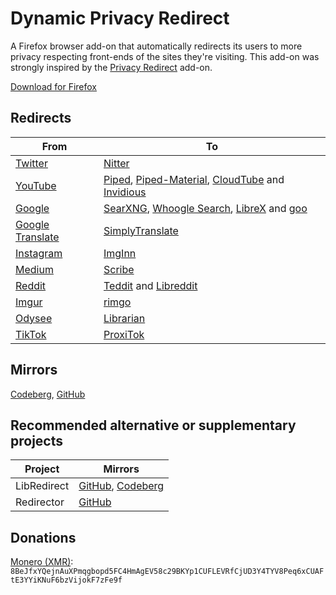 # Dynamic Privacy Redirect

A Firefox browser add-on that automatically redirects its users to more privacy respecting front-ends of the sites they're visiting.
This add-on was strongly inspired by the [Privacy Redirect](https://github.com/SimonBrazell/privacy-redirect) add-on.

[Download for Firefox](https://addons.mozilla.org/en-US/firefox/addon/dynamic-privacy-redirect/)

## Redirects
|From                                                  |To                                                                                                                                                                                                      |
|------------------------------------------------------|--------------------------------------------------------------------------------------------------------------------------------------------------------------------------------------------------------|
|[Twitter](https://twitter.com)                        | [Nitter](https://github.com/zedeus/nitter)                                                                                                                                                             |
|[YouTube](https://youtube.com)                        | [Piped](https://github.com/TeamPiped/Piped), [Piped-Material](https://github.com/mmjee/Piped-Material), [CloudTube](https://sr.ht/~cadence/tube/) and [Invidious](https://github.com/iv-org/invidious) |
|[Google](https://google.com)                          | [SearXNG](https://github.com/searxng/searxng), [Whoogle Search](https://github.com/benbusby/whoogle-search), [LibreX](https://github.com/hnhx/librex) and [goo](https://search.goo.ne.jp/)             |
|[Google Translate](https://translate.google.com)      | [SimplyTranslate](https://codeberg.org/SimpleWeb/SimplyTranslate-Web)                                                                                                                                  |
|[Instagram](https://instagram.com)                    | [ImgInn](https://imginn.com)                                                                                                                                                                           |
|[Medium](https://medium.com)                          | [Scribe](https://sr.ht/~edwardloveall/Scribe/)                                                                                                                                                         |
|[Reddit](https://reddit.com)                          | [Teddit](https://codeberg.org/teddit/teddit) and [Libreddit](https://github.com/spikecodes/libreddit)                                                                                                  |
|[Imgur](https://imgur.com)                            | [rimgo](https://codeberg.org/video-prize-ranch/rimgo)                                                                                                                                                  |
|[Odysee](https://odysee.com)                          | [Librarian](https://codeberg.org/librarian/librarian)                                                                                                                                                  |
|[TikTok](https://tiktok.com)                          | [ProxiTok](https://github.com/pablouser1/ProxiTok)                                                                                                                                                  |

## Mirrors
[Codeberg](https://codeberg.org/PrivacyDev/DPR-addon), [GitHub](https://github.com/PrivacyDevel/DPR-addon)

## Recommended alternative or supplementary projects
|Project          |Mirrors                                                                                                         |
|-----------------|----------------------------------------------------------------------------------------------------------------|
|LibRedirect      |[GitHub](https://github.com/libredirect/libredirect/), [Codeberg](https://codeberg.org/LibRedirect/libredirect) |
|Redirector       |[GitHub](https://github.com/einaregilsson/Redirector)                                                           |

## Donations
[Monero (XMR)](https://www.getmonero.org/): `8BeJfxYQejnAuXPmqgbopd5FC4HmAgEV58c29BKYp1CUFLEVRfCjUD3Y4TYV8Peq6xCUAFtE3YYiKNuF6bzVijokF7zFe9f`

